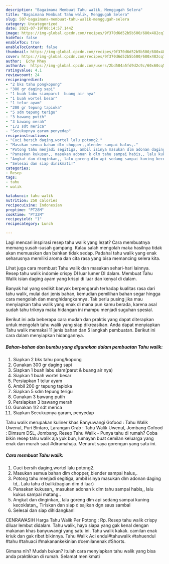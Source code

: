 ```yaml
---
description: "Bagaimana Membuat Tahu walik, Menggugah Selera"
title: "Bagaimana Membuat Tahu walik, Menggugah Selera"
slug: 507-bagaimana-membuat-tahu-walik-menggugah-selera
category: Uncategorized
date: 2021-07-19T00:14:57.144Z
image: https://img-global.cpcdn.com/recipes/9f370d6d52b5b500/680x482cq70/tahu-walik-foto-resep-utama.jpg
hideToc: false
enableToc: true
enableTocContent: false
thumbnail: https://img-global.cpcdn.com/recipes/9f370d6d52b5b500/680x482cq70/tahu-walik-foto-resep-utama.jpg
cover: https://img-global.cpcdn.com/recipes/9f370d6d52b5b500/680x482cq70/tahu-walik-foto-resep-utama.jpg
author:  Echy Mhey
authorAv:  https://img-global.cpcdn.com/users/2bd504a5fd9d2c9c/60x60cq50/avatar.jpg
ratingvalue: 4.1
reviewcount: 24
recipeingredient:
- "2 bks tahu pongkopong"
- "300 gr daging sapi"
- "1 buah labu siamparut  buang air nya"
- "1 buah wortel besar"
- "1 telur ayam"
- "200 gr tepung tapioka"
- "5 sdm tepung terigu"
- "3 bawang putih"
- "3 bawang merah"
- "1/2 sdt merica"
- "Secukupnya garam penyedap"
recipeinstructions:
- "Cuci bersih daging,wortel lalu potong2."
- "Masukan semua bahan dlm chopper,,blender sampai halus,."
- "Potong tahu menjadi segitiga, ambil isinya masukan dlm adonan daging td,. Lalu tahu d balik(bagian dlm d luar)"
- "Panaskan kukusan,, masukan adonan k dlm tahu sampai habis,, lalu kukus sampai matang.."
- "Angkat dan dinginkan,, lalu goreng dlm api sedang sampai kuning kecoklatan,,  Tiriskan dan siap d sajikan dgn saus sambal"
- "Selesai dan siap dinikmati!"
categories:
- Resep
tags:
- tahu
- walik

katakunci: tahu walik 
nutrition: 250 calories
recipecuisine: Indonesian
preptime: "PT28M"
cooktime: "PT32M"
recipeyield: "1"
recipecategory: Lunch

---
```



Lagi mencari inspirasi resep tahu walik yang lezat? Cara membuatnya memang susah-susah gampang. Kalau salah mengolah maka hasilnya tidak akan memuaskan dan bahkan tidak sedap. Padahal tahu walik yang enak seharusnya memiliki aroma dan cita rasa yang bisa memancing selera kita.


Lihat juga cara membuat Tahu walik dan masakan sehari-hari lainnya. Resep tahu walik indomie crispy DI luar lumer DI dalam. Membuat Tahu Walik isian daging ayam yang krispi di luar dan kenyal di dalam.

Banyak hal yang sedikit banyak berpengaruh terhadap kualitas rasa dari tahu walik, mulai dari jenis bahan, kemudian pemilihan bahan segar hingga cara mengolah dan menghidangkannya. Tak perlu pusing jika mau menyiapkan tahu walik yang enak di mana pun kamu berada, karena asal sudah tahu triknya maka hidangan ini mampu menjadi suguhan spesial.


Berikut ini ada beberapa cara mudah dan praktis yang dapat diterapkan untuk mengolah tahu walik yang siap dikreasikan. Anda dapat menyiapkan Tahu walik memakai 11 jenis bahan dan 5 langkah pembuatan. Berikut ini cara dalam menyiapkan hidangannya.

<!--inarticleads1-->

##### Bahan-bahan dan bumbu yang digunakan dalam pembuatan Tahu walik:

1. Siapkan 2 bks tahu pong/kopong
1. Gunakan 300 gr daging sapi
1. Siapkan 1 buah labu siam(parut &amp; buang air nya)
1. Siapkan 1 buah wortel besar
1. Persiapkan 1 telur ayam
1. Ambil 200 gr tepung tapioka
1. Siapkan 5 sdm tepung terigu
1. Gunakan 3 bawang putih
1. Persiapkan 3 bawang merah
1. Gunakan 1/2 sdt merica
1. Siapkan Secukupnya garam, penyedap


Tahu walik merupakan kuliner khas Banyuwangi Gofood : Tahu Walik Uwenul, Puri Bintaro, Larangan Grab : Tahu Walik Uwenul, Jombang Gofood : Dimsum DSL, Jombang. Resep Tahu Walik - Punya tahu di rumah? Coba bikin resep tahu walik aja yuk bun, lumayan buat cemilan keluarga yang enak dan murah saat #dirumahaja. Menurut saya gorengan yang satu ini. 

<!--inarticleads2-->

##### Cara membuat Tahu walik:

1. Cuci bersih daging,wortel lalu potong2.
1. Masukan semua bahan dlm chopper,,blender sampai halus,.
1. Potong tahu menjadi segitiga, ambil isinya masukan dlm adonan daging td,. Lalu tahu d balik(bagian dlm d luar)
1. Panaskan kukusan,, masukan adonan k dlm tahu sampai habis,, lalu kukus sampai matang..
1. Angkat dan dinginkan,, lalu goreng dlm api sedang sampai kuning kecoklatan,,  Tiriskan dan siap d sajikan dgn saus sambal
1. Selesai dan siap dihidangkan!

CENRAWASIH Harga Tahu Walik Per Potong : Rp. Resep tahu walik crispy diluar lembut didalam. Tahu walik, hayo siapa yang gak kenal dengan makanan khas banyuwangi yang satu ini. Tahu walik kakak. camilan enak kriuk dan gak ribet bikinnya. Tahu Walik Aci endul#tahuwalik #tahuendul #tahu #tahuaci #makanankekinian #cemilanenak #Shorts. 

Gimana nih? Mudah bukan? Itulah cara menyiapkan tahu walik yang bisa anda praktikkan di rumah. Selamat menikmati
